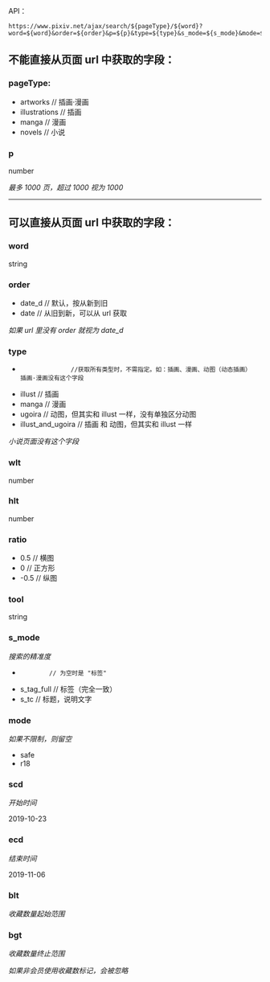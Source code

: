 API：
```
https://www.pixiv.net/ajax/search/${pageType}/${word}?word=${word}&order=${order}&p=${p}&type=${type}&s_mode=${s_mode}&mode=${mode}&wlt=${wlt}&hlt=${hlt}&ratio=${ratio}&tool=${tool}&scd=${scd}&ecd=$(ecd)&blt=${blt}&bgt=$(bgt)
```

## 不能直接从页面 url 中获取的字段：

### pageType:
- artworks  // 插画·漫画
- illustrations // 插画
- manga // 漫画
- novels  // 小说

### p

number

*最多 1000 页，超过 1000 视为 1000*

------

## 可以直接从页面 url 中获取的字段：

### word

string   

### order

- date_d  // 默认，按从新到旧
- date  // 从旧到新，可以从 url 获取

*如果 url 里没有 order 就视为 date_d*


### type
-                   //获取所有类型时，不需指定。如：插画、漫画、动图（动态插画）  插画·漫画没有这个字段
- illust            // 插画
- manga             // 漫画
- ugoira            // 动图，但其实和 illust 一样，没有单独区分动图
- illust_and_ugoira // 插画 和 动图，但其实和 illust 一样

*小说页面没有这个字段*

### wlt

number


### hlt

number


### ratio
- 0.5  // 横图
- 0   // 正方形
- -0.5  // 纵图

### tool
string

### s_mode

*搜索的精准度*

-             // 为空时是 "标签"
- s_tag_full  // 标签（完全一致）
- s_tc        // 标题，说明文字

### mode

*如果不限制，则留空*

- safe
- r18

### scd

*开始时间*

2019-10-23

### ecd

*结束时间*

2019-11-06

### blt

*收藏数量起始范围*

### bgt

*收藏数量终止范围*

*如果非会员使用收藏数标记，会被忽略*